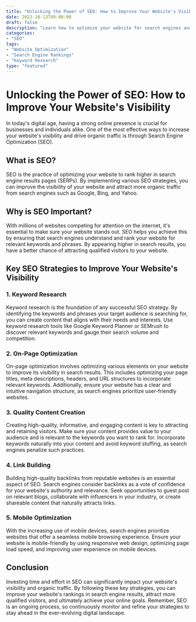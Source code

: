 ```yaml
---
title: "Unlocking the Power of SEO: How to Improve Your Website's Visibility"
date: 2022-10-13T09:00:00
draft: false
description: "Learn how to optimize your website for search engines and boost your online presence."
categories:
- "SEO"
tags:
- "Website Optimization"
- "Search Engine Rankings"
- "Keyword Research"
type: "featured"
---
```


# Unlocking the Power of SEO: How to Improve Your Website's Visibility

In today's digital age, having a strong online presence is crucial for businesses and individuals alike. One of the most effective ways to increase your website's visibility and drive organic traffic is through Search Engine Optimization (SEO).

## What is SEO?

SEO is the practice of optimizing your website to rank higher in search engine results pages (SERPs). By implementing various SEO strategies, you can improve the visibility of your website and attract more organic traffic from search engines such as Google, Bing, and Yahoo.

## Why is SEO Important?

With millions of websites competing for attention on the internet, it's essential to make sure your website stands out. SEO helps you achieve this by ensuring that search engines understand and rank your website for relevant keywords and phrases. By appearing higher in search results, you have a better chance of attracting qualified visitors to your website.

## Key SEO Strategies to Improve Your Website's Visibility

### 1. Keyword Research

Keyword research is the foundation of any successful SEO strategy. By identifying the keywords and phrases your target audience is searching for, you can create content that aligns with their needs and interests. Use keyword research tools like Google Keyword Planner or SEMrush to discover relevant keywords and gauge their search volume and competition.

### 2. On-Page Optimization

On-page optimization involves optimizing various elements on your website to improve its visibility in search results. This includes optimizing your page titles, meta descriptions, headers, and URL structures to incorporate relevant keywords. Additionally, ensure your website has a clear and intuitive navigation structure, as search engines prioritize user-friendly websites.

### 3. Quality Content Creation

Creating high-quality, informative, and engaging content is key to attracting and retaining visitors. Make sure your content provides value to your audience and is relevant to the keywords you want to rank for. Incorporate keywords naturally into your content and avoid keyword stuffing, as search engines penalize such practices.

### 4. Link Building

Building high-quality backlinks from reputable websites is an essential aspect of SEO. Search engines consider backlinks as a vote of confidence for your website's authority and relevance. Seek opportunities to guest post on relevant blogs, collaborate with influencers in your industry, or create shareable content that naturally attracts links.

### 5. Mobile Optimization

With the increasing use of mobile devices, search engines prioritize websites that offer a seamless mobile browsing experience. Ensure your website is mobile-friendly by using responsive web design, optimizing page load speed, and improving user experience on mobile devices.

## Conclusion

Investing time and effort in SEO can significantly impact your website's visibility and organic traffic. By following these key strategies, you can improve your website's rankings in search engine results, attract more qualified visitors, and ultimately achieve your online goals. Remember, SEO is an ongoing process, so continuously monitor and refine your strategies to stay ahead in the ever-evolving digital landscape.
